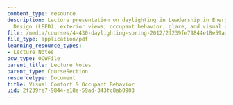 ```yaml
---
content_type: resource
description: Lecture presentation on daylighting in Leadership in Energy and Environmental
  Design (LEED), exterior views, occupant behavior, glare, and visual comfort.
file: /media/courses/4-430-daylighting-spring-2012/2f239fe79844e18e59ad343fc8ab0903_MIT4_430S12_lec13.pdf
file_type: application/pdf
learning_resource_types:
- Lecture Notes
ocw_type: OCWFile
parent_title: Lecture Notes
parent_type: CourseSection
resourcetype: Document
title: Visual Comfort & Occupant Behavior
uid: 2f239fe7-9844-e18e-59ad-343fc8ab0903
---
```

